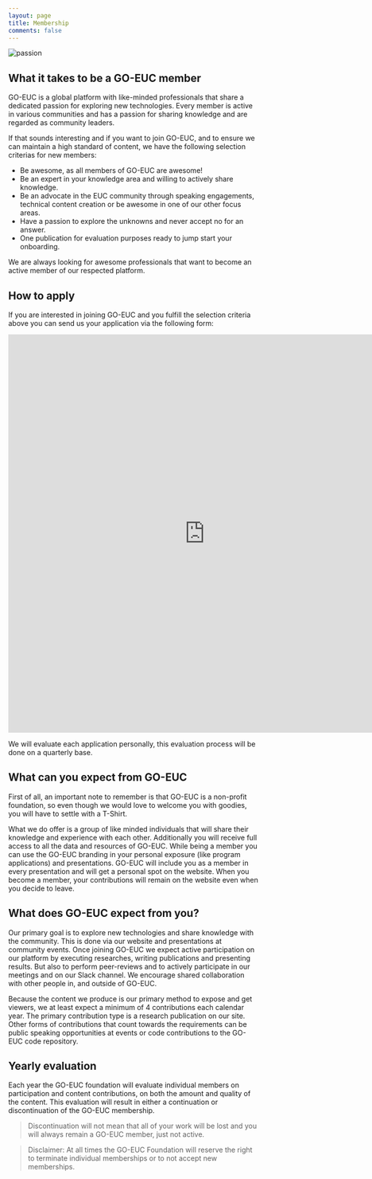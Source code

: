 ```yaml
---
layout: page
title: Membership
comments: false
---
```

![passion]({{site.baseurl}}/assets/images/pages/membership/membership-feature-image.png)

## What it takes to be a GO-EUC member
GO-EUC is a global platform with like-minded professionals that share a dedicated passion for exploring new technologies. Every member is active in various communities and has a passion for sharing knowledge and are regarded as community leaders. 

If that sounds interesting and if you want to join GO-EUC, and to ensure we can maintain a high standard of content, we have the following selection criterias for new members:

  * Be awesome, as all members of GO-EUC are awesome!
  * Be an expert in your knowledge area and willing to actively share knowledge.
  * Be an advocate in the EUC community through speaking engagements, technical content creation or be awesome in one of our other focus areas.
  * Have a passion to explore the unknowns and never accept no for an answer.
  * One publication for evaluation purposes ready to jump start your onboarding.

We are always looking for awesome professionals that want to become an active member of our respected platform.
## How to apply
If you are interested in joining GO-EUC and you fulfill the selection criteria above you can send us your application via the following form:

<iframe src="https://docs.google.com/forms/d/e/1FAIpQLSd5_5J0SajIzb15xiugPXVi5coot7akV79XPGm8dSl1VK3ybQ/viewform?embedded=true" width="790" height="800" frameborder="0" marginheight="0" marginwidth="0">Loading…</iframe>

We will evaluate each application personally, this evaluation process will be done on a quarterly base.

## What can you expect from GO-EUC
First of all, an important note to remember is that GO-EUC is a non-profit foundation, so even though we would love to welcome you with goodies, you will have to settle with a T-Shirt. 

What we do offer is a group of like minded individuals that will share their knowledge and experience with each other. Additionally you will receive full access to all the data and resources of GO-EUC. While being a member you can use the GO-EUC branding in your personal exposure (like program applications) and presentations. GO-EUC will include you as a member in every presentation and will get a personal spot on the website. When you become a member,  your contributions will remain on the website even when you decide to leave.

## What does GO-EUC expect from you?
Our primary goal is to explore new technologies and share knowledge with the community. This is done via our website and presentations at community events. Once joining GO-EUC we expect active participation on our platform by executing researches, writing publications and presenting results. But also to perform peer-reviews and to actively participate in our meetings and on our Slack channel. We encourage shared collaboration with other people in, and outside of GO-EUC.

Because the content we produce is our primary method to expose and get viewers, we at least expect a minimum of 4 contributions each calendar year. The primary contribution type is a research publication on our site. Other forms of contributions that count towards the requirements can be public speaking opportunities at events or code contributions to the GO-EUC code repository. 

## Yearly evaluation
Each year the GO-EUC foundation will evaluate individual members on participation and content contributions, on both the amount and quality of the content. This evaluation will result in either a continuation or discontinuation of the GO-EUC membership.

> Discontinuation will not mean that all of your work will be lost and you will always remain a GO-EUC member, just not active.

> Disclaimer: At all times the GO-EUC Foundation will reserve the right to terminate individual memberships or to not accept new memberships.
